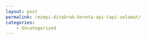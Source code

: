 ```yaml
---
layout: post
permalink: /mimpi-ditabrak-kereta-api-tapi-selamat/
categories:
    - Uncategorized
---
```



